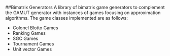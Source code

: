 ##Bimatrix Generators
A library of bimatrix game generators to complement the GAMUT generator with
instances of games focusing on approximation algorithms. The game classes
implemented are as follows:

- Colonel Blotto Games
- Ranking Games
- SGC Games
- Tournament Games
- Unit vector Games
